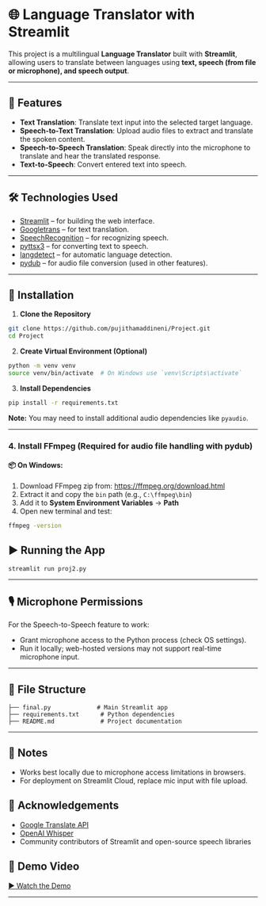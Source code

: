 # 🌐 Language Translator with Streamlit

This project is a multilingual **Language Translator** built with **Streamlit**, allowing users to translate between languages using **text, speech (from file or microphone), and speech output**.

---

## 🚀 Features

* **Text Translation**: Translate text input into the selected target language.
* **Speech-to-Text Translation**: Upload audio files to extract and translate the spoken content.
* **Speech-to-Speech Translation**: Speak directly into the microphone to translate and hear the translated response.
* **Text-to-Speech**: Convert entered text into speech.

---

## 🛠 Technologies Used

* [Streamlit](https://streamlit.io/) – for building the web interface.
* [Googletrans](https://pypi.org/project/googletrans/) – for text translation.
* [SpeechRecognition](https://pypi.org/project/SpeechRecognition/) – for recognizing speech.
* [pyttsx3](https://pypi.org/project/pyttsx3/) – for converting text to speech.
* [langdetect](https://pypi.org/project/langdetect/) – for automatic language detection.
* [pydub](https://pypi.org/project/pydub/) – for audio file conversion (used in other features).

---

## 🔧 Installation

1. **Clone the Repository**

```bash
git clone https://github.com/pujithamaddineni/Project.git
cd Project
```

2. **Create Virtual Environment (Optional)**

```bash
python -m venv venv
source venv/bin/activate  # On Windows use `venv\Scripts\activate`
```

3. **Install Dependencies**

```bash
pip install -r requirements.txt
```

**Note:** You may need to install additional audio dependencies like `pyaudio`.

---

### 4. Install FFmpeg (Required for audio file handling with pydub)
#### 📦 On Windows:
1. Download FFmpeg zip from: https://ffmpeg.org/download.html
2. Extract it and copy the `bin` path (e.g., `C:\ffmpeg\bin`)
3. Add it to **System Environment Variables** → **Path**
4. Open new terminal and test:
```bash
ffmpeg -version
```

## ▶️ Running the App

```bash
streamlit run proj2.py
```

---

## 🎙 Microphone Permissions

For the Speech-to-Speech feature to work:

* Grant microphone access to the Python process (check OS settings).
* Run it locally; web-hosted versions may not support real-time microphone input.

---

## 📂 File Structure

```
├── final.py             # Main Streamlit app
├── requirements.txt      # Python dependencies
├── README.md             # Project documentation
```

---
## 🎯 Notes
- Works best locally due to microphone access limitations in browsers.
- For deployment on Streamlit Cloud, replace mic input with file upload.

## 🙌 Acknowledgements

* [Google Translate API](https://translate.google.com/)
* [OpenAI Whisper](https://github.com/openai/whisper) 
* Community contributors of Streamlit and open-source speech libraries

## 🔗 Demo Video
[▶️ Watch the Demo](https://drive.google.com/file/d/1uB5n76_weVGa_y2rwOR24J_l0WCo2xEl/view?usp=sharing)

---



